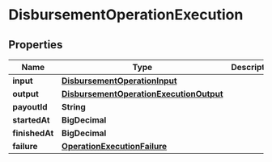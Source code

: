

# DisbursementOperationExecution


## Properties

| Name | Type | Description | Notes |
|------------ | ------------- | ------------- | -------------|
|**input** | [**DisbursementOperationInput**](DisbursementOperationInput.md) |  |  |
|**output** | [**DisbursementOperationExecutionOutput**](DisbursementOperationExecutionOutput.md) |  |  [optional] |
|**payoutId** | **String** |  |  [optional] |
|**startedAt** | **BigDecimal** |  |  |
|**finishedAt** | **BigDecimal** |  |  [optional] |
|**failure** | [**OperationExecutionFailure**](OperationExecutionFailure.md) |  |  [optional] |



